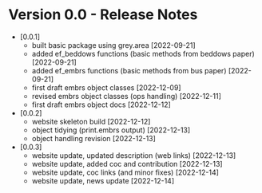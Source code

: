 # Version 0.0 - Release Notes

* [0.0.1] 
    * built basic package using grey.area [2022-09-21]
    * added ef_beddows functions (basic methods from beddows paper) [2022-09-21]
    * added ef_embrs functions (basic methods from bus paper) [2022-09-21]
    * first draft embrs object classes [2022-12-09]
    * revised embrs object classes (ops handling) [2022-12-11]
    * first draft embrs object docs [2022-12-12]
* [0.0.2]
    * website skeleton build [2022-12-12]
    * object tidying (print.embrs output) [2022-12-13]
    * object handling revision [2022-12-13]
* [0.0.3]
    * website update, updated description (web links) [2022-12-13]
    * website update, added coc and contribution [2022-12-13]
    * website update, coc links (and minor fixes) [2022-12-14]
    * website update, news update [2022-12-14]
    
